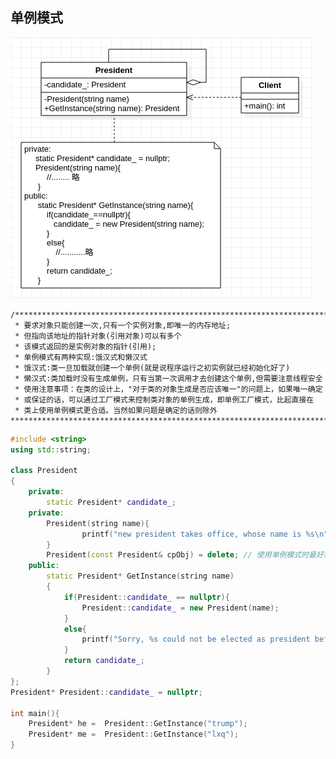 ## **单例模式**

![Singleton](./Singleton.png "Singleton.png")  

    /************************************************************************************  
     * 要求对象只能创建一次,只有一个实例对象,即唯一的内存地址;
     * 但指向该地址的指针对象(引用对象)可以有多个
     * 该模式返回的是实例对象的指针(引用); 
     * 单例模式有两种实现:饿汉式和懒汉式
     * 饿汉式:类一旦加载就创建一个单例(就是说程序运行之初实例就已经初始化好了)
     * 懒汉式:类加载时没有生成单例，只有当第一次调用才去创建这个单例,但需要注意线程安全  
     * 使用注意事项：在类的设计上，"对于类的对象生成是否应该唯一"的问题上，如果唯一确定
     * 或保证的话，可以通过工厂模式来控制类对象的单例生成，即单例工厂模式，比起直接在
     * 类上使用单例模式更合适。当然如果问题是确定的话则除外
    *************************************************************************************/

```cpp
#include <string>
using std::string;

class President
{
    private:
        static President* candidate_;
    private:
        President(string name){
                printf("new president takes office, whose name is %s\n", name.c_str());
        }
        President(const President& cpObj) = delete; // 使用单例模式时最好禁用复制构造函数
    public:
        static President* GetInstance(string name)
        {
            if(President::candidate_ == nullptr){
                President::candidate_ = new President(name);
            }
            else{
                printf("Sorry, %s could not be elected as president before the end of Term\n", name.c_str());
            }
            return candidate_;
        }
};
President* President::candidate_ = nullptr;

int main(){
    President* he =  President::GetInstance("trump");
    President* me =  President::GetInstance("lxq");
}
```
